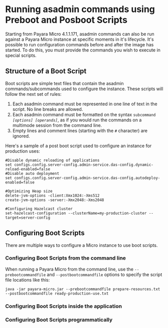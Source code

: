# Running asadmin commands using Preboot and Posboot Scripts

Starting from Payara Micro 4.1.1.171, asadmin commands can also be run against a Payara Micro instance at specific moments in it's lifecycle. It's possible to run configuration commands before and after the image has started. To do this, you must provide the commands you wish to execute in special scripts.

## Structure of a Boot Script

Boot scripts are simple text files that contain the asadmin commands/subcommands used to configure the instance. These scripts will follow the next set of rules:

1. Each asadmin command must be represented in one line of text in the script. No line breaks are allowed.
2. Each asadmin command must be formatted on the syntax `subcommand `_`[options] [operands]`_, as if you would run the commands on a multimode session from the command line.
3. Empty lines and comment lines \(starting with the `#` character\) are ignored.

Here's a sample of a post boot script used to configure an instance for production uses:

```
#Disable dynamic reloading of applications
set configs.config.server-config.admin-service.das-config.dynamic-reload-enabled=false
#Disable auto deployment
set configs.config.server-config.admin-service.das-config.autodeploy-enabled=false

#Optimizing Heap size
delete-jvm-options -client:Xmx1024:-Xms512
create-jvm-options -server:-Xmx2048:-Xms2048

#Configuring Hazelcast cluster
set-hazelcast-configuration --clusterName=my-production-cluster --target=server-config
```

## Configuring Boot Scripts

There are multiple ways to configure a Micro instance to use boot scripts.

### Configuring Boot Scripts from the command line

When running a Payara Micro from the command line, use the `--prebootcommandfile` and `--postbootcommandfile` options to specify the script file locations like this:

```
java -jar payara-micro.jar --prebootcommandfile prepare-resources.txt --postbootcommandfile ready-production-use.txt
```

### Configuring Boot Scripts inside the application

### Configuring Boot Scripts programmatically


